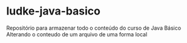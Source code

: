 # ludke-java-basico
Repositório para armazenar todo o conteúdo do curso de Java Básico
Alterando o conteudo de um arquivo de uma forma local